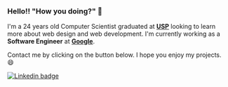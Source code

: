 ### Hello!! "How you doing?" 👋

I'm a 24 years old Computer Scientist graduated at <b>[USP](https://www5.usp.br/)</b> looking to learn more about web design and web development. I'm currently working as a **Software Engineer** at **[Google](https://github.com/google)**.

Contact me by clicking on the button below. I hope you enjoy my projects. :smile:

[![Linkedin badge](https://img.shields.io/badge/-Henrique%20dos%20Santos-blue?logo=Linkedin&logoColor=white&link=https://www.linkedin.com/in/henriquesqs/)](https://www.linkedin.com/in/henriquesqs/)
